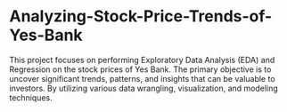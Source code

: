 # Analyzing-Stock-Price-Trends-of-Yes-Bank
This project focuses on performing Exploratory Data Analysis (EDA) and Regression on the stock prices of Yes Bank. The primary objective is to uncover significant trends, patterns, and insights that can be valuable to investors. By utilizing various data wrangling, visualization, and modeling techniques.
